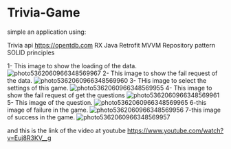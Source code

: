 # Trivia-Game
simple an application using:

Trivia api https://opentdb.com
RX Java
Retrofit
MVVM
Repository pattern
SOLID principles

1- This image to show the loading of the data.
![photo5362060966348569967](https://user-images.githubusercontent.com/59895284/134540440-a4a19f53-12e4-4a1c-a08c-35f71f76913d.jpg)
2- This image to show the fail request of the data.
![photo5362060966348569960](https://user-images.githubusercontent.com/59895284/134540517-1e97759e-8e42-49b5-bd89-302af0a347d7.jpg)
3- THis image to select the settings of this game.
![photo5362060966348569955](https://user-images.githubusercontent.com/59895284/134540901-624ef837-0d05-4b82-ac0b-f7540b524e4a.jpg)
4- This image to show the fail request of get the questions
![photo5362060966348569961](https://user-images.githubusercontent.com/59895284/134542219-bc27e898-b71a-419e-b20f-46970c15e443.jpg)
5- This image of the question.
![photo5362060966348569965](https://user-images.githubusercontent.com/59895284/134541112-390618fe-35ac-4ba4-ae78-af142993ccec.jpg)
6-this image of failure in the game.
![photo5362060966348569956](https://user-images.githubusercontent.com/59895284/134541649-56e7cf65-e3e7-403b-b3cc-5286c92752fb.jpg)
7-this image of success in the game.
![photo5362060966348569957](https://user-images.githubusercontent.com/59895284/134541883-861b517f-8ecf-4cfb-809e-6436e976ba7c.jpg)

and this is the link of the video at youtube
https://www.youtube.com/watch?v=Euj8R3KV__g

